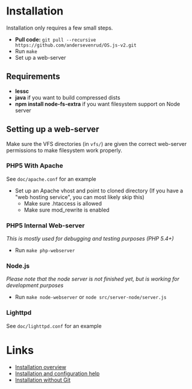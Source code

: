 # Installation
Installation only requires a few small steps.

* **Pull code:** `git pull --recursive https://github.com/andersevenrud/OS.js-v2.git`
* Run `make`
* Set up a web-server

## Requirements
* **lessc**
* **java** if you want to build compressed dists
* **npm install node-fs-extra** if you want filesystem support on Node server

## Setting up a web-server

Make sure the VFS directories (in `vfs/`) are given the correct web-server permissions to make filesystem work properly.

### PHP5 With Apache

See `doc/apache.conf` for an example

* Set up an Apache vhost and point to cloned directory (If you have a "web hosting service", you can most likely skip this)
  * Make sure .htaccess is allowed
  * Make sure mod_rewrite is enabled

### PHP5 Internal Web-server
*This is mostly used for debugging and testing purposes (PHP 5.4+)*

* Run `make php-webserver`

### Node.js
*Please note that the node server is not finished yet, but is working for development purposes*

* Run `make node-webserver` or `node src/server-node/server.js`

### Lighttpd

See `doc/lighttpd.conf` for an example

# Links

* [Installation overview](https://github.com/andersevenrud/OS.js-v2/wiki/Installation-overview)
* [Installation and configuration help](https://github.com/andersevenrud/OS.js-v2/wiki/Installation%20and%20Configuration)
* [Installation without Git](https://github.com/andersevenrud/OS.js-v2/wiki/Installation%20and%20Configuration#installation-without-git)
